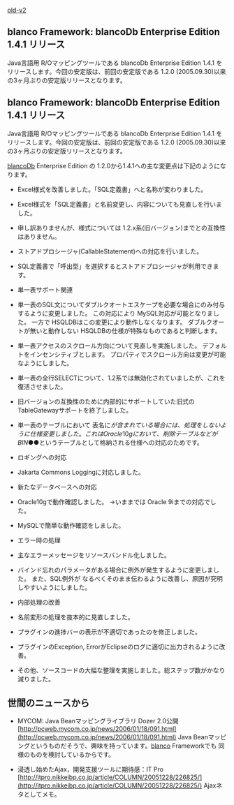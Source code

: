 [old-v2](ig060122-orig.html)

## blanco Framework: blancoDb Enterprise Edition 1.4.1 リリース

Java言語用 R/Oマッピングツールである blancoDb Enterprise Edition 1.4.1 をリリースします。今回の安定版は、前回の安定版である 1.2.0 (2005.09.30)以来の3ヶ月ぶりの安定版リリースとなります。


## blanco Framework: blancoDb Enterprise Edition 1.4.1 リリース

Java言語用 R/Oマッピングツールである blancoDb Enterprise Edition 1.4.1 をリリースします。今回の安定版は、前回の安定版である
1.2.0 (2005.09.30)以来の3ヶ月ぶりの安定版リリースとなります。

[blancoDb](http://www.igapyon.jp/blanco/blancodb.html) Enterprise Edition の 1.2.0から1.4.1への主な変更点は下記のようになります。
* Excel様式を改善しました。「SQL定義書」へと名称が変わりました。
  

* Excel様式を「SQL定義書」と名前変更し、内容についても見直しを行いました。
    
* 申し訳ありませんが、様式については 1.2.x系(旧バージョン)までとの互換性はありません。
  

  
* ストアドプロシージャ(CallableStatement)への対応を行いました。
  

* SQL定義書で「呼出型」を選択するとストアドプロシージャが利用できます。
  

  
* 単一表サポート関連
  

* 単一表のSQL文についてダブルクオートエスケープを必要な場合にのみ付与するように変更しました。
  この対応により MySQL対応が可能となりました。
  一方で HSQLDBはこの変更により動作しなくなります。
    ダブルクオートが無いと動作しない HSQLDBの仕様が特殊なものであると判断します。
    
* 単一表アクセスのスクロール方向について見直しを実施しました。
    デフォルトをインセンシティブとします。
    プロパティでスクロール方向は変更が可能なようにしました。
    
* 単一表の全行SELECTについて、1.2系では無効化されていましたが、これを復活させました。
    
* 旧バージョンの互換性のために内部的にサポートしていた旧式のTableGatewayサポートを終了しました。
    
* 単一表のテーブルにおいて 表名に$が含まれている場合には、処理をしないように仕様変更しました。
    これは Oracle10gにおいて、削除テーブルなどが BIN$●●というテーブルとして格納される仕様への対応のためです。
  

  
* ロギングへの対応
  

* Jakarta Commons Loggingに対応しました。
  

  
* 新たなデータベースへの対応
  

* Oracle10gで動作確認しました。
    →いままでは Oracle 9iまでの対応でした。
    
* MySQLで簡単な動作確認をしました。
  

  
* エラー時の処理
  

* 主なエラーメッセージをリソースバンドル化しました。
    
* バインド忘れのパラメータがある場合に例外が発生するように変更しました。
    また、SQL例外が なるべくそのまま伝わるように改善し、原因が究明しやすいようにしました。
  

  
* 内部処理の改善
  

* 名前変形の処理を抜本的に見直しました。
    
* プラグインの進捗バーの表示が不適切であったのを修正しました。
    
* プラグインのException, ErrorがEclipseのログに適切に出力されるように改善。
    
* その他、ソースコードの大幅な整理を実施しました。総ステップ数がかなり減りました。
  

## 世間のニュースから


* MYCOM: Java Beanマッピングライブラリ Dozer 2.0公開
  [http://pcweb.mycom.co.jp/news/2006/01/18/091.html](http://pcweb.mycom.co.jp/news/2006/01/18/091.html)
  Java Beanマッピングというものだそうで、興味を持っています。[blanco](http://www.igapyon.jp/blanco/blanco.ja.html) Frameworkでも 同様のものを検討しているからです。
  
* 浸透し始めたAjax，開発支援ツールに期待感：IT Pro
  [http://itpro.nikkeibp.co.jp/article/COLUMN/20051228/226825/](http://itpro.nikkeibp.co.jp/article/COLUMN/20051228/226825/)
  Ajaxネタとしてメモ。
